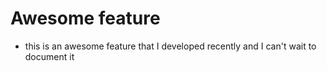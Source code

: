 # Awesome feature 
- this is an awesome feature that I developed recently and I can't wait to document it 
